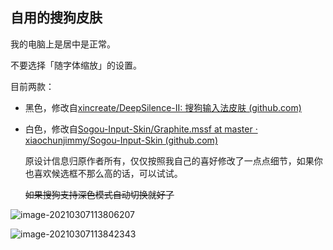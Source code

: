 ## 自用的搜狗皮肤

我的电脑上是居中是正常。

不要选择「随字体缩放」的设置。

目前两款：

- 黑色，修改自[xincreate/DeepSilence-II: 搜狗输入法皮肤 (github.com)](https://github.com/mitoop/sougou-skin/blob/master/程序黑.mssf)

- 白色，修改自[Sogou-Input-Skin/Graphite.mssf at master · xiaochunjimmy/Sogou-Input-Skin (github.com)](https://github.com/xiaochunjimmy/Sogou-Input-Skin/blob/master/Graphite.mssf)

  

  原设计信息归原作者所有，仅仅按照我自己的喜好修改了一点点细节，如果你也喜欢候选框不那么高的话，可以试试。

  ~~如果搜狗支持深色模式自动切换就好了~~

![image-20210307113806207](/Users/hewro/Documents/personal/sogou-skin/pic/image-20210307113806207.png)

![image-20210307113842343](/Users/hewro/Documents/personal/sogou-skin/pic/image-20210307113842343.png)

